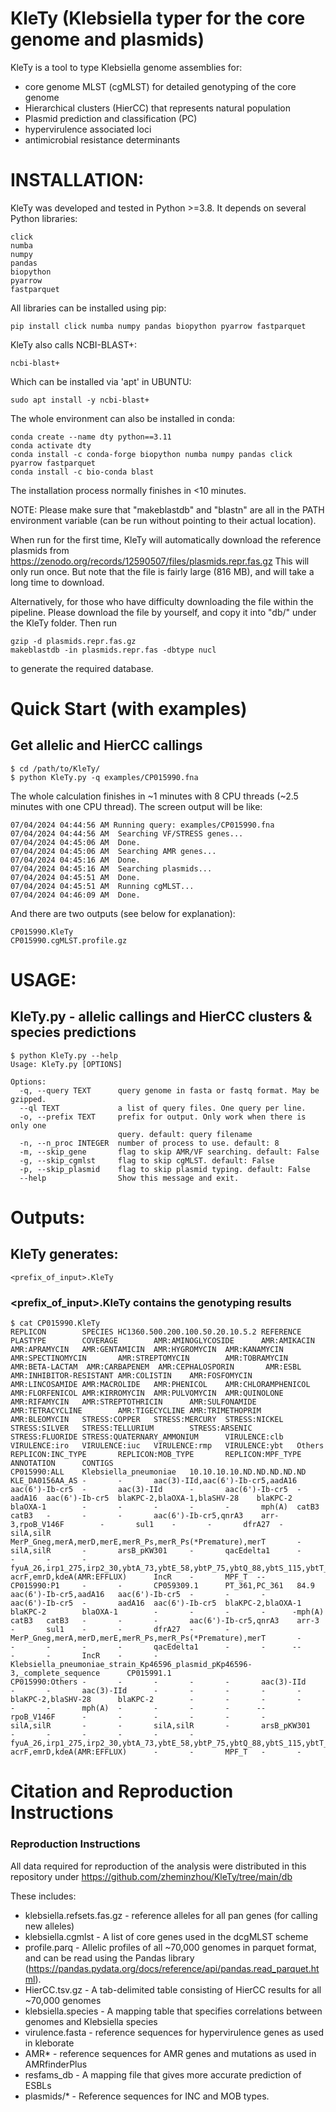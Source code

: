 
# KleTy (Klebsiella typer for the core genome and plasmids)
KleTy is a tool to type Klebsiella genome assemblies for: 
* core genome MLST (cgMLST) for detailed genotyping of the core genome
* Hierarchical clusters (HierCC) that represents natural population
* Plasmid prediction and classification (PC)
* hypervirulence associated loci
* antimicrobial resistance determinants


# INSTALLATION:

KleTy was developed and tested in Python >=3.8. It depends on several Python libraries: 
~~~~~~~~~~
click
numba
numpy
pandas
biopython
pyarrow
fastparquet
~~~~~~~~~~

All libraries can be installed using pip: 

~~~~~~~~~~
pip install click numba numpy pandas biopython pyarrow fastparquet
~~~~~~~~~~
KleTy also calls NCBI-BLAST+:

~~~~~~~~~~
ncbi-blast+
~~~~~~~~~~

Which can be installed via 'apt' in UBUNTU:
~~~~~~~~~~
sudo apt install -y ncbi-blast+
~~~~~~~~~~

The whole environment can also be installed in conda:


~~~~~~~~~~
conda create --name dty python==3.11
conda activate dty
conda install -c conda-forge biopython numba numpy pandas click pyarrow fastparquet
conda install -c bio-conda blast
~~~~~~~~~~

The installation process normally finishes in <10 minutes. 

NOTE: Please make sure that "makeblastdb" and "blastn" are all in the PATH environment variable (can be run without pointing to their actual location). 

When run for the first time, KleTy will automatically download the reference plasmids from https://zenodo.org/records/12590507/files/plasmids.repr.fas.gz
This will only run once. But note that the file is fairly large (816 MB), and will take a long time to download. 

Alternatively, for those who have difficulty downloading the file within the pipeline. Please download the file by yourself, and copy it into "db/" under the KleTy folder. Then run

~~~~~~~~~~
gzip -d plasmids.repr.fas.gz
makeblastdb -in plasmids.repr.fas -dbtype nucl
~~~~~~~~~~

to generate the required database. 



# Quick Start (with examples)
## Get allelic and HierCC callings
~~~~~~~~~~~
$ cd /path/to/KleTy/
$ python KleTy.py -q examples/CP015990.fna
~~~~~~~~~~~

The whole calculation finishes in ~1 minutes with 8 CPU threads (~2.5 minutes with one CPU thread). 
The screen output will be like:

~~~~~~~~~~~
07/04/2024 04:44:56 AM Running query: examples/CP015990.fna
07/04/2024 04:44:56 AM  Searching VF/STRESS genes...
07/04/2024 04:45:06 AM  Done.
07/04/2024 04:45:06 AM  Searching AMR genes...
07/04/2024 04:45:16 AM  Done.
07/04/2024 04:45:16 AM  Searching plasmids...
07/04/2024 04:45:51 AM  Done.
07/04/2024 04:45:51 AM  Running cgMLST...
07/04/2024 04:46:09 AM  Done.
~~~~~~~~~~~

And there are two outputs (see below for explanation):
~~~~~~~~~~~
CP015990.KleTy
CP015990.cgMLST.profile.gz
~~~~~~~~~~~


# USAGE:
## KleTy.py - allelic callings and HierCC clusters & species predictions

~~~~~~~~~~~~~~
$ python KleTy.py --help
Usage: KleTy.py [OPTIONS]

Options:
  -q, --query TEXT      query genome in fasta or fastq format. May be gzipped.
  --ql TEXT             a list of query files. One query per line.
  -o, --prefix TEXT     prefix for output. Only work when there is only one
                        query. default: query filename
  -n, --n_proc INTEGER  number of process to use. default: 8
  -m, --skip_gene       flag to skip AMR/VF searching. default: False
  -g, --skip_cgmlst     flag to skip cgMLST. default: False
  -p, --skip_plasmid    flag to skip plasmid typing. default: False
  --help                Show this message and exit.
~~~~~~~~~~~~~~~~~

# Outputs:
## KleTy generates:

~~~~~~~~~~~~~
<prefix_of_input>.KleTy
~~~~~~~~~~~~~

### <prefix_of_input>.KleTy contains the genotyping results
~~~~~~~~~~~~~
$ cat CP015990.KleTy
REPLICON        SPECIES HC1360.500.200.100.50.20.10.5.2 REFERENCE       PLASTYPE        COVERAGE        AMR:AMINOGLYCOSIDE      AMR:AMIKACIN    AMR:APRAMYCIN   AMR:GENTAMICIN  AMR:HYGROMYCIN  AMR:KANAMYCIN   AMR:SPECTINOMYCIN       AMR:STREPTOMYCIN        AMR:TOBRAMYCIN AMR:BETA-LACTAM  AMR:CARBAPENEM  AMR:CEPHALOSPORIN       AMR:ESBL        AMR:INHIBITOR-RESISTANT AMR:COLISTIN    AMR:FOSFOMYCIN  AMR:LINCOSAMIDE AMR:MACROLIDE   AMR:PHENICOL    AMR:CHLORAMPHENICOL     AMR:FLORFENICOL AMR:KIRROMYCIN  AMR:PULVOMYCIN  AMR:QUINOLONE   AMR:RIFAMYCIN   AMR:STREPTOTHRICIN      AMR:SULFONAMIDE AMR:TETRACYCLINE        AMR:TIGECYCLINE AMR:TRIMETHOPRIM        AMR:BLEOMYCIN   STRESS:COPPER   STRESS:MERCURY  STRESS:NICKEL   STRESS:SILVER   STRESS:TELLURIUM        STRESS:ARSENIC  STRESS:FLUORIDE STRESS:QUATERNARY_AMMONIUM      VIRULENCE:clb   VIRULENCE:iro   VIRULENCE:iuc   VIRULENCE:rmp   VIRULENCE:ybt   Others  REPLICON:INC_TYPE       REPLICON:MOB_TYPE       REPLICON:MPF_TYPE       ANNOTATION      CONTIGS
CP015990:ALL    Klebsiella_pneumoniae   10.10.10.10.ND.ND.ND.ND.ND      KLE_DA0156AA_AS -       -       aac(3)-IId,aac(6')-Ib-cr5,aadA16        aac(6')-Ib-cr5  -       aac(3)-IId      -       aac(6')-Ib-cr5  -       aadA16  aac(6')-Ib-cr5  blaKPC-2,blaOXA-1,blaSHV-28    blaKPC-2 blaOXA-1        -       -       -       -       -       mph(A)  catB3   catB3   -       -       -       aac(6')-Ib-cr5,qnrA3    arr-3,rpoB_V146F        -       sul1    -       -       dfrA27  -       silA,silR       MerP_Gneg,merA,merD,merE,merR_Ps,merR_Ps(*Premature),merT       -       silA,silR       -       arsB_pKW301     -       qacEdelta1      -       -       -       -       fyuA_26,irp1_275,irp2_30,ybtA_73,ybtE_58,ybtP_75,ybtQ_88,ybtS_115,ybtT_26,ybtU_129,ybtX_73      acrF,emrD,kdeA(AMR:EFFLUX)      IncR    -       MPF_T  --
CP015990:P1     -       -       CP059309.1      PT_361,PC_361   84.9    aac(6')-Ib-cr5,aadA16   aac(6')-Ib-cr5  -       -       -       aac(6')-Ib-cr5  -       aadA16  aac(6')-Ib-cr5  blaKPC-2,blaOXA-1       blaKPC-2        blaOXA-1        -       -       -       -      -mph(A)  catB3   catB3   -       -       -       aac(6')-Ib-cr5,qnrA3    arr-3   -       sul1    -       -       dfrA27  -       -       MerP_Gneg,merA,merD,merE,merR_Ps,merR_Ps(*Premature),merT       -       -       -       -       -       qacEdelta1      -       -      --       -       -       IncR    -       -       Klebsiella_pneumoniae_strain_Kp46596_plasmid_pKp46596-3,_complete_sequence      CP015991.1
CP015990:Others -       -       -       -       -       aac(3)-IId      -       -       aac(3)-IId      -       -       -       -       -       blaKPC-2,blaSHV-28      blaKPC-2        -       -       -       -       -       -       mph(A)  -       -       -       -      --       rpoB_V146F      -       -       -       -       -       -       silA,silR       -       -       silA,silR       -       arsB_pKW301     -       -       -       -       -       -       fyuA_26,irp1_275,irp2_30,ybtA_73,ybtE_58,ybtP_75,ybtQ_88,ybtS_115,ybtT_26,ybtU_129,ybtX_73      acrF,emrD,kdeA(AMR:EFFLUX)      -       -       MPF_T   -       -
~~~~~~~~~~~~~


# Citation and Reproduction Instructions

### Reproduction Instructions
All data required for reproduction of the analysis were distributed in this repository under
https://github.com/zheminzhou/KleTy/tree/main/db


These includes:
* klebsiella.refsets.fas.gz - reference alleles for all pan genes (for calling new alleles)
* klebsiella.cgmlst - A list of core genes used in the dcgMLST scheme
* profile.parq - Allelic profiles of all ~70,000 genomes in parquet format, and can be read using the Pandas library (https://pandas.pydata.org/docs/reference/api/pandas.read_parquet.html). 
* HierCC.tsv.gz - A tab-delimited table consisting of HierCC results for all ~70,000 genomes
* klebsiella.species - A mapping table that specifies correlations between genomes and Klebsiella species
* virulence.fasta - reference sequences for hypervirulence genes as used in kleborate
* AMR* - reference sequences for AMR genes and mutations as used in AMRfinderPlus
* resfams_db - A mapping file that gives more accurate prediction of ESBLs
* plasmids/* - Reference sequences for INC and MOB types. 


